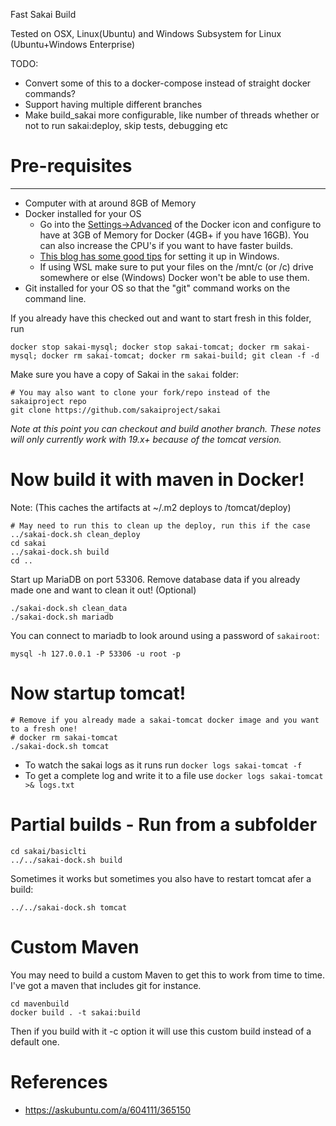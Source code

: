 Fast Sakai Build

Tested on OSX, Linux(Ubuntu) and Windows Subsystem for Linux (Ubuntu+Windows Enterprise)

TODO: 
* Convert some of this to a docker-compose instead of straight docker commands?
* Support having multiple different branches
* Make build_sakai more configurable, like number of threads whether or not to run sakai:deploy, skip tests, debugging etc

# Pre-requisites
--------------
* Computer with at around 8GB of Memory
* Docker installed for your OS
  * Go into the [Settings->Advanced](https://stackoverflow.com/a/44533437/3708872) of the Docker icon and configure to have at 3GB of Memory for Docker (4GB+ if you have 16GB). You can also increase the CPU's if you want to have faster builds.
  * [This blog has some good tips](https://nickjanetakis.com/blog/setting-up-docker-for-windows-and-wsl-to-work-flawlessly) for setting it up in Windows.
  * If using WSL make sure to put your files on the /mnt/c (or /c) drive somewhere or else (Windows) Docker won't be able to use them.
* Git installed for your OS so that the "git" command works on the command line.

If you already have this checked out and want to start fresh in this folder, run
```
docker stop sakai-mysql; docker stop sakai-tomcat; docker rm sakai-mysql; docker rm sakai-tomcat; docker rm sakai-build; git clean -f -d
```
Make sure you have a copy of Sakai in the `sakai` folder:
```
# You may also want to clone your fork/repo instead of the sakaiproject repo
git clone https://github.com/sakaiproject/sakai
```

*Note at this point you can checkout and build another branch. These notes will only currently work with 19.x+ because of the tomcat version.*

# Now build it with maven in Docker! 
Note: (This caches the artifacts at ~/.m2 deploys to /tomcat/deploy)

```
# May need to run this to clean up the deploy, run this if the case
../sakai-dock.sh clean_deploy
cd sakai
../sakai-dock.sh build
cd ..
```

Start up MariaDB on port 53306.
Remove database data if you already made one and want to clean it out! (Optional)

```
./sakai-dock.sh clean_data
./sakai-dock.sh mariadb
```

You can connect to mariadb to look around using a password of `sakairoot`:
```
mysql -h 127.0.0.1 -P 53306 -u root -p
```

# Now startup tomcat!
```
# Remove if you already made a sakai-tomcat docker image and you want to a fresh one!
# docker rm sakai-tomcat
./sakai-dock.sh tomcat
```

* To watch the sakai logs as it runs run 
`docker logs sakai-tomcat -f`
* To get a complete log and write it to a file use
`docker logs sakai-tomcat >& logs.txt`

# Partial builds - Run from a subfolder
```
cd sakai/basiclti
../../sakai-dock.sh build
```

Sometimes it works but sometimes you also have to restart tomcat afer a build:
```
../../sakai-dock.sh tomcat
```

# Custom Maven
You may need to build a custom Maven to get this to work from time to time. I've got a maven that includes git for instance.
```
cd mavenbuild
docker build . -t sakai:build
```

Then if you build with it -c option it will use this custom build instead of a default one.

# References
* https://askubuntu.com/a/604111/365150
